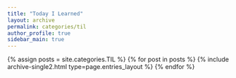 ```yaml
---
title: "Today I Learned"
layout: archive
permalink: categories/til
author_profile: true
sidebar_main: true
---
```



{% assign posts = site.categories.TIL %}
{% for post in posts %} {% include archive-single2.html type=page.entries_layout %} {% endfor %}